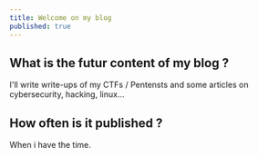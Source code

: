 ```yaml
---
title: Welcome on my blog
published: true
---
```


## [](#futur-content)What is the futur content of my blog ? 

I'll write write-ups of my CTFs / Pentensts and some articles on cybersecurity, hacking, linux...

## [](#publication-cycle)How often is it published ? 

When i have the time. 
